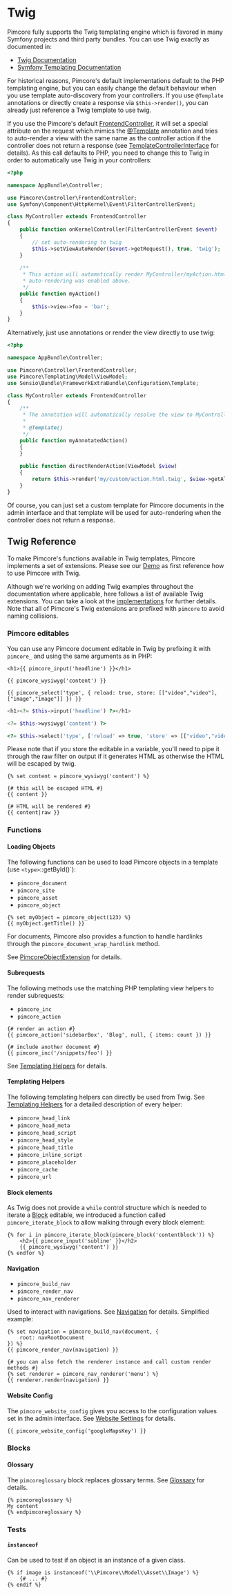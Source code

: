 # Twig

Pimcore fully supports the Twig templating engine which is favored in many Symfony projects
and third party bundles. You can use Twig exactly as documented in:

* [Twig Documentation](https://twig.symfony.com/doc/2.x/)
* [Symfony Templating Documentation](https://symfony.com/doc/3.4/templating.html)

For historical reasons, Pimcore's default implementations default to the PHP templating engine, but you
can easily change the default behaviour when you use template auto-discovery from your controllers. If
you use `@Template` annotations or directly create a response via `$this->render()`, you can already just
reference a Twig template to use twig.

If you use the Pimcore's default [FrontendController](https://github.com/pimcore/pimcore/blob/master/lib/Controller/FrontendController.php),
it will set a special attribute on the request which mimics the [@Template](https://symfony.com/doc/3.0/bundles/SensioFrameworkExtraBundle/annotations/view.html)
annotation and tries to auto-render a view with the same name as the controller action if the controller does not return
a response (see [TemplateControllerInterface](https://github.com/pimcore/pimcore/blob/master/lib/Controller/TemplateControllerInterface.php)
for details). As this call defaults to PHP, you need to change this to Twig in order to automatically use Twig in your 
controllers:

```php
<?php

namespace AppBundle\Controller;

use Pimcore\Controller\FrontendController;
use Symfony\Component\HttpKernel\Event\FilterControllerEvent;

class MyController extends FrontendController
{
    public function onKernelController(FilterControllerEvent $event)
    {
        // set auto-rendering to twig
        $this->setViewAutoRender($event->getRequest(), true, 'twig');
    }
    
    /**
     * This action will automatically render MyController/myAction.html.twig as
     * auto-rendering was enabled above.
     */
    public function myAction()
    {
        $this->view->foo = 'bar';
    }
}
```

Alternatively, just use annotations or render the view directly to use twig:

```php
<?php

namespace AppBundle\Controller;

use Pimcore\Controller\FrontendController;
use Pimcore\Templating\Model\ViewModel;
use Sensio\Bundle\FrameworkExtraBundle\Configuration\Template;

class MyController extends FrontendController
{
    /**
     * The annotation will automatically resolve the view to MyController/myAnnotatedAction.html.twig
     * 
     * @Template() 
     */
    public function myAnnotatedAction()
    {   
    }
    
    public function directRenderAction(ViewModel $view)
    {
        return $this->render('my/custom/action.html.twig', $view->getAllParameters());
    }
}
```

Of course, you can just set a custom template for Pimcore documents in the admin interface and that
template will be used for auto-rendering when the controller does not return a response.


## Twig Reference

To make Pimcore's functions available in Twig templates, Pimcore implements a set of extensions. Please see our [Demo](https://github.com/pimcore/demo)
as first reference how to use Pimcore with Twig. 

Although we're working on adding Twig examples throughout the documentation where applicable, here follows a list of 
available Twig extensions. You can take a look at the [implementations](https://github.com/pimcore/pimcore/tree/master/pimcore/lib/Pimcore/Twig)
for further details. Note that all of Pimcore's Twig extensions are prefixed with `pimcore` to avoid naming collisions.

### Pimcore editables

You can use any Pimcore document editable in Twig by prefixing it with `pimcore_` and using the same arguments as in PHP:

<div class="code-section">

```twig
<h1>{{ pimcore_input('headline') }}</h1>

{{ pimcore_wysiwyg('content') }}

{{ pimcore_select('type', { reload: true, store: [["video","video"], ["image","image"]] }) }}
```

```php
<h1><?= $this->input('headline') ?></h1>

<?= $this->wysiwyg('content') ?>

<?= $this->select('type', ['reload' => true, 'store' => [["video","video"], ["image","image"]]]) ?>
```

</div>

Please note that if you store the editable in a variable, you'll need to pipe it through the raw filter on output if it
generates HTML as otherwise the HTML will be escaped by twig.

```twig
{% set content = pimcore_wysiwyg('content') %}

{# this will be escaped HTML #}
{{ content }}

{# HTML will be rendered #}
{{ content|raw }}
```

### Functions

#### Loading Objects

The following functions can be used to load Pimcore objects in a template (use `<type>`::getById()`):

* `pimcore_document`
* `pimcore_site`
* `pimcore_asset`
* `pimcore_object`

```twig
{% set myObject = pimcore_object(123) %}
{{ myObject.getTitle() }}
```

For documents, Pimcore also provides a function to handle hardlinks through the `pimcore_document_wrap_hardlink` method.

See [PimcoreObjectExtension](https://github.com/pimcore/pimcore/blob/master/lib/Twig/Extension/PimcoreObjectExtension.php)
for details.


#### Subrequests

The following methods use the matching PHP templating view helpers to render subrequests:

* `pimcore_inc`
* `pimcore_action`


```twig
{# render an action #}
{{ pimcore_action('sidebarBox', 'Blog', null, { items: count }) }}

{# include another document #}
{{ pimcore_inc('/snippets/foo') }}
```

See [Templating Helpers](./02_Templating_Helpers) for details.


#### Templating Helpers

The following templating helpers can directly be used from Twig. See [Templating Helpers](./02_Templating_Helpers) for a 
detailed description of every helper:

* `pimcore_head_link`
* `pimcore_head_meta`
* `pimcore_head_script`
* `pimcore_head_style`
* `pimcore_head_title`
* `pimcore_inline_script`
* `pimcore_placeholder`
* `pimcore_cache`
* `pimcore_url`


#### Block elements

As Twig does not provide a `while` control structure which is needed to iterate a [Block](../../03_Documents/01_Editables/06_Block.md)
editable, we introduced a function called `pimcore_iterate_block` to allow walking through every block element:

```twig
{% for i in pimcore_iterate_block(pimcore_block('contentblock')) %}
    <h2>{{ pimcore_input('subline' }}</h2>
    {{ pimcore_wysiwyg('content') }}
{% endfor %}
```

#### Navigation

* `pimcore_build_nav`
* `pimcore_render_nav`
* `pimcore_nav_renderer`

Used to interact with navigations. See [Navigation](../../03_Documents/03_Navigation.md) for details. Simplified example:

```twig
{% set navigation = pimcore_build_nav(document, {
    root: navRootDocument
}) %}
{{ pimcore_render_nav(navigation) }}

{# you can also fetch the renderer instance and call custom render methods #}
{% set renderer = pimcore_nav_renderer('menu') %}
{{ renderer.render(navigation) }}
```

#### Website Config

The `pimcore_website_config` gives you access to the configuration values set in the admin interface. See [Website Settings](../../18_Tools_and_Features/27_Website_Settings.md)
for details.

```twig
{{ pimcore_website_config('googleMapsKey') }}
```

### Blocks 

#### Glossary

The `pimcoreglossary` block replaces glossary terms. See [Glossary](../../18_Tools_and_Features/21_Glossary.md) for details.

```twig
{% pimcoreglossary %}
My content
{% endpimcoreglossary %}
``` 

### Tests

#### `instanceof`

Can be used to test if an object is an instance of a given class.

```twig
{% if image is instanceof('\\Pimcore\\Model\\Asset\\Image') %}
    {# ... #}
{% endif %}
```
